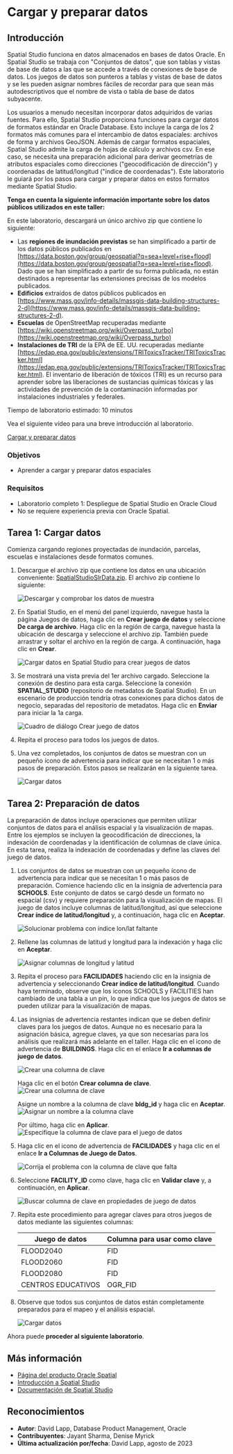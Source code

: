 # Cargar y preparar datos

## Introducción

Spatial Studio funciona en datos almacenados en bases de datos Oracle. En Spatial Studio se trabaja con "Conjuntos de datos", que son tablas y vistas de base de datos a las que se accede a través de conexiones de base de datos. Los juegos de datos son punteros a tablas y vistas de base de datos y se les pueden asignar nombres fáciles de recordar para que sean más autodescriptivos que el nombre de vista o tabla de base de datos subyacente.

Los usuarios a menudo necesitan incorporar datos adquiridos de varias fuentes. Para ello, Spatial Studio proporciona funciones para cargar datos de formatos estándar en Oracle Database. Esto incluye la carga de los 2 formatos más comunes para el intercambio de datos espaciales: archivos de forma y archivos GeoJSON. Además de cargar formatos espaciales, Spatial Studio admite la carga de hojas de cálculo y archivos csv. En ese caso, se necesita una preparación adicional para derivar geometrías de atributos espaciales como direcciones ("geocodificación de dirección") y coordenadas de latitud/longitud ("índice de coordenadas"). Este laboratorio le guiará por los pasos para cargar y preparar datos en estos formatos mediante Spatial Studio.

**Tenga en cuenta la siguiente información importante sobre los datos públicos utilizados en este taller:**

En este laboratorio, descargará un único archivo zip que contiene lo siguiente:

*   Las **regiones de inundación previstas** se han simplificado a partir de los datos públicos publicados en [https://data.boston.gov/group/geospatial?q=sea+level+rise+flood](https://data.boston.gov/group/geospatial?q=sea+level+rise+flood). Dado que se han simplificado a partir de su forma publicada, no están destinados a representar las extensiones precisas de los modelos publicados.
*   **Edificios** extraídos de datos públicos publicados en [https://www.mass.gov/info-details/massgis-data-building-structures-2-d](https://www.mass.gov/info-details/massgis-data-building-structures-2-d).
*   **Escuelas** de OpenStreetMap recuperadas mediante [https://wiki.openstreetmap.org/wiki/Overpass\_turbo](https://wiki.openstreetmap.org/wiki/Overpass_turbo)
*   **Instalaciones de TRI** de la EPA de EE. UU. recuperadas mediante [https://edap.epa.gov/public/extensions/TRIToxicsTracker/TRIToxicsTracker.html](https://edap.epa.gov/public/extensions/TRIToxicsTracker/TRIToxicsTracker.html). El inventario de liberación de tóxicos (TRI) es un recurso para aprender sobre las liberaciones de sustancias químicas tóxicas y las actividades de prevención de la contaminación informadas por instalaciones industriales y federales.

Tiempo de laboratorio estimado: 10 minutos

Vea el siguiente vídeo para una breve introducción al laboratorio.

[Cargar y preparar datos](videohub:1_h1cmu08i)

### Objetivos

*   Aprender a cargar y preparar datos espaciales

### Requisitos

*   Laboratorio completo 1: Despliegue de Spatial Studio en Oracle Cloud
*   No se requiere experiencia previa con Oracle Spatial.

## Tarea 1: Cargar datos

Comienza cargando regiones proyectadas de inundación, parcelas, escuelas e instalaciones desde formatos comunes.

1.  Descargue el archivo zip que contiene los datos en una ubicación conveniente: [SpatialStudioSlrData.zip](https://objectstorage.us-ashburn-1.oraclecloud.com/p/jyHA4nclWcTaekNIdpKPq3u2gsLb00v_1mmRKDIuOEsp--D6GJWS_tMrqGmb85R2/n/c4u04/b/livelabsfiles/o/labfiles/SpatialStudioSlrData.zip). El archivo zip contiene lo siguiente:
    
    ![Descargar y comprobar los datos de muestra](images/load-data-01.png)
    
2.  En Spatial Studio, en el menú del panel izquierdo, navegue hasta la página Juegos de datos, haga clic en **Crear juego de datos** y seleccione **De carga de archivo**. Haga clic en la región de carga, navegue hasta la ubicación de descarga y seleccione el archivo zip. También puede arrastrar y soltar el archivo en la región de carga. A continuación, haga clic en **Crear**.
    
    ![Cargar datos en Spatial Studio para crear juegos de datos](images/load-data-02.png)
    
3.  Se mostrará una vista previa del 1er archivo cargado. Seleccione la conexión de destino para esta carga. Seleccione la conexión **SPATIAL\_STUDIO** (repositorio de metadatos de Spatial Studio). En un escenario de producción tendría otras conexiones para dichos datos de negocio, separadas del repositorio de metadatos. Haga clic en **Enviar** para iniciar la 1a carga.
    
    ![Cuadro de diálogo Crear juego de datos](images/load-data-03.png)
    
4.  Repita el proceso para todos los juegos de datos.
    
5.  Una vez completados, los conjuntos de datos se muestran con un pequeño ícono de advertencia para indicar que se necesitan 1 o más pasos de preparación. Estos pasos se realizarán en la siguiente tarea.
    
    ![Cargar datos](images/load-data-04.png)
    

## Tarea 2: Preparación de datos

La preparación de datos incluye operaciones que permiten utilizar conjuntos de datos para el análisis espacial y la visualización de mapas. Entre los ejemplos se incluyen la geocodificación de direcciones, la indexación de coordenadas y la identificación de columnas de clave única. En esta tarea, realiza la indexación de coordenadas y define las claves del juego de datos.

1.  Los conjuntos de datos se muestran con un pequeño ícono de advertencia para indicar que se necesitan 1 o más pasos de preparación. Comience haciendo clic en la insignia de advertencia para **SCHOOLS**. Este conjunto de datos se cargó desde un formato no espacial (csv) y requiere preparación para la visualización de mapas. El juego de datos incluye columnas de latitud/longitud, así que seleccione **Crear índice de latitud/longitud** y, a continuación, haga clic en **Aceptar**.
    
    ![Solucionar problema con índice lon/lat faltante](images/prep-data-01.png)
    
2.  Rellene las columnas de latitud y longitud para la indexación y haga clic en **Aceptar**.
    
    ![Asignar columnas de longitud y latitud](images/prep-data-02.png)
    
3.  Repita el proceso para **FACILIDADES** haciendo clic en la insignia de advertencia y seleccionando **Crear índice de latitud/longitud**. Cuando haya terminado, observe que los iconos SCHOOLS y FACILITIES han cambiado de una tabla a un pin, lo que indica que los juegos de datos se pueden utilizar para la visualización de mapas.
    
4.  Las insignias de advertencia restantes indican que se deben definir claves para los juegos de datos. Aunque no es necesario para la asignación básica, agregue claves, ya que son necesarias para los análisis que realizará más adelante en el taller. Haga clic en el icono de advertencia de **BUILDINGS**. Haga clic en el enlace **Ir a columnas de juego de datos**.
    
    ![Crear una columna de clave](images/prep-data-bldgs-00.png)
    
    Haga clic en el botón **Crear columna de clave**.  
    ![Crear una columna de clave](images/prep-data-bldgs-01.png)
    
    Asigne un nombre a la columna de clave **bldg\_id** y haga clic en **Aceptar**.  
    ![Asignar un nombre a la columna clave](images/prep-data-bldgs-02.png)
    
    Por último, haga clic en **Aplicar**. ![Especifique la columna de clave para el juego de datos](images/prep-data-bldgs-03.png)
    
5.  Haga clic en el icono de advertencia de **FACILIDADES** y haga clic en el enlace **Ir a Columnas de Juego de Datos**.
    
    ![Corrija el problema con la columna de clave que falta](images/prep-data-03.png)
    
6.  Seleccione **FACILITY\_ID** como clave, haga clic en **Validar clave** y, a continuación, en **Aplicar**.
    
    ![Buscar columna de clave en propiedades de juego de datos](images/prep-data-04.png)
    
7.  Repita este procedimiento para agregar claves para otros juegos de datos mediante las siguientes columnas:
    
    | Juego de datos | Columna para usar como clave |
    | --- | --- |
    | FLOOD2040 | FID |
    | FLOOD2060 | FID |
    | FLOOD2080 | FID |
    | CENTROS EDUCATIVOS | OGR\_FID |
    
8.  Observe que todos sus conjuntos de datos están completamente preparados para el mapeo y el análisis espacial.
    
    ![Cargar datos](images/prep-data-05.png)
    

Ahora puede **proceder al siguiente laboratorio**.

## Más información

*   [Página del producto Oracle Spatial](https://www.oracle.com/database/spatial)
*   [Introducción a Spatial Studio](https://www.oracle.com/database/technologies/spatial-studio/get-started.html)
*   [Documentación de Spatial Studio](https://docs.oracle.com/en/database/oracle/spatial-studio)

## Reconocimientos

*   **Autor**: David Lapp, Database Product Management, Oracle
*   **Contribuyentes**: Jayant Sharma, Denise Myrick
*   **Última actualización por/fecha**: David Lapp, agosto de 2023